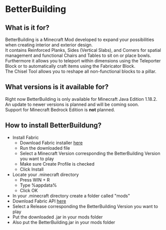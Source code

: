 # BetterBuilding

## What is it for?

BetterBuilding is a Minecraft Mod developed to expand your possibilities when creating interior and exterior design.  
It contains Reinforced Planks, Sides (Vertical Slabs), and Corners for spatial management and functional Chairs and Tables to sit on or place bowls.  
Furthermore it allows you to teleport within dimensions using the Teleporter Block or to automatically craft items using the Fabricator Block.  
The Chisel Tool allows you to reshape all non-functional blocks to a pillar.

## What versions is it available for?

Right now BetterBuilding is only available for Minecraft Java Edition 1.18.2. An update to newer versions is planned and will be coming soon.  
Support for Minecraft Bedrock Edition is **not** planned.

## How to install BetterBuildung?

- Install Fabric
    - Download Fabric installer [here](https://fabricmc.net/use/installer/)
    - Run the downloaded file
    - Select a Minecraft Version corresponding the BetterBuilding Version you want to play
    - Make sure Create Profile is checked
    - Click Install
- Locate your .minecraft directory
    - Press WIN + R
    - Type %appdata%
    - Click OK
- In your .minecraft directory create a folder called "mods"
- Download Fabric API [here](https://www.curseforge.com/minecraft/mc-mods/fabric-api)
- Select a Release corresponding the BetterBuilding Version you want to play
- Put the downloaded .jar in your mods folder
- Also put the BetterBuilding.jar in your mods folder
